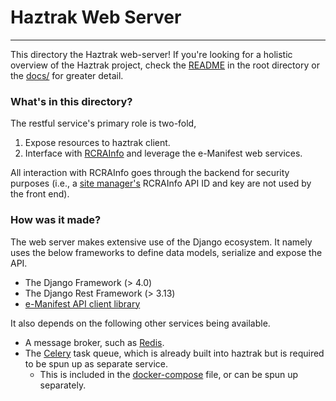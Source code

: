 # Haztrak Web Server

---

This directory the Haztrak web-server! If you're looking for a
holistic overview of the Haztrak project, check the [README](/README.md) in the root directory or
the [docs/](/docs) for greater detail.

### What's in this directory?

The restful service's primary role is two-fold,

1. Expose resources to haztrak client.
2. Interface with [RCRAInfo](https://rcrainfo.epa.gov/) and leverage the e-Manifest web services.

All interaction with RCRAInfo goes through the backend for security purposes (i.e., a
[site manager's](https://www.epa.gov/e-manifest/frequent-questions-about-e-manifest#user_question6)
RCRAInfo API ID and key are not used by the front end).

### How was it made?

The web server makes extensive use of the Django ecosystem. It namely uses the below frameworks to
define data models, serialize and expose the API.

- The Django Framework (> 4.0)
- The Django Rest Framework (> 3.13)
- [e-Manifest API client library](https://github.com/USEPA/e-manifest/tree/master/emanifest-py)

It also depends on the following other services being available.

- A message broker, such as [Redis](https://redis.io/).
- The [Celery](https://docs.celeryq.dev/en/stable/) task queue, which is already built into haztrak
  but is required to be spun up as separate service.
  - This is included in the [docker-compose](/docker-compose.yaml) file, or can be spun up
    separately.
